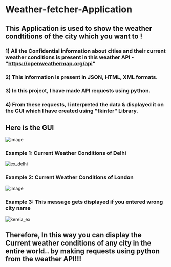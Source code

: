 # Weather-fetcher-Application

## This Application is used to show the weather condtitions of the city which you want to ! 

### 1) All the Confidential information about cities and their current weather conditions is present in this weather API - "https://openweathermap.org/api" 
### 2) This information is present in JSON, HTML, XML formats.
### 3) In this project, I have made API requests using python.
### 4) From these requests, I interpreted the data & displayed it on the GUI which I have created using "tkinter" Library.

## Here is the GUI
![image](https://user-images.githubusercontent.com/110174850/203134149-0bd88776-9412-4ad7-9aad-1d3e7641b357.png)


### Example 1: Current Weather Conditions of Delhi
![ex_delhi](https://user-images.githubusercontent.com/110174850/203133969-54bf6eb5-35a6-4a81-81a0-80709c674d95.jpg)

### Example 2: Current Weather Conditions of London
![image](https://user-images.githubusercontent.com/110174850/203134861-0589ff5a-cb2a-481b-83d8-a00cbaa3b733.png)

### Example 3: This message gets displayed if you entered wrong city name
![kerela_ex](https://user-images.githubusercontent.com/110174850/203135236-08cd0cd7-d4b6-443d-8aeb-9c767091ab1a.jpg)

## Therefore, In this way you can display the Current weather conditions of any city in the entire world.. by making requests using python from the weather API!!! 



